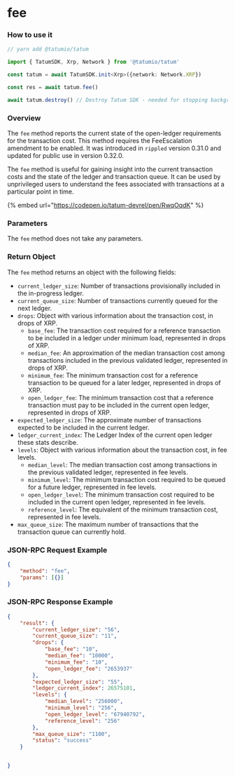 # fee

### How to use it

```typescript
// yarn add @tatumio/tatum

import { TatumSDK, Xrp, Network } from '@tatumio/tatum'

const tatum = await TatumSDK.init<Xrp>({network: Network.XRP})

const res = await tatum.fee()

await tatum.destroy() // Destroy Tatum SDK - needed for stopping background jobs
```

### Overview

The `fee` method reports the current state of the open-ledger requirements for the transaction cost. This method requires the FeeEscalation amendment to be enabled. It was introduced in `rippled` version 0.31.0 and updated for public use in version 0.32.0.

The `fee` method is useful for gaining insight into the current transaction costs and the state of the ledger and transaction queue. It can be used by unprivileged users to understand the fees associated with transactions at a particular point in time.

{% embed url="https://codepen.io/tatum-devrel/pen/RwqOqdK" %}

### Parameters

The `fee` method does not take any parameters.

### Return Object

The `fee` method returns an object with the following fields:

* `current_ledger_size`: Number of transactions provisionally included in the in-progress ledger.
* `current_queue_size`: Number of transactions currently queued for the next ledger.
* `drops`: Object with various information about the transaction cost, in drops of XRP.
  * `base_fee`: The transaction cost required for a reference transaction to be included in a ledger under minimum load, represented in drops of XRP.
  * `median_fee`: An approximation of the median transaction cost among transactions included in the previous validated ledger, represented in drops of XRP.
  * `minimum_fee`: The minimum transaction cost for a reference transaction to be queued for a later ledger, represented in drops of XRP.
  * `open_ledger_fee`: The minimum transaction cost that a reference transaction must pay to be included in the current open ledger, represented in drops of XRP.
* `expected_ledger_size`: The approximate number of transactions expected to be included in the current ledger.
* `ledger_current_index`: The Ledger Index of the current open ledger these stats describe.
* `levels`: Object with various information about the transaction cost, in fee levels.
  * `median_level`: The median transaction cost among transactions in the previous validated ledger, represented in fee levels.
  * `minimum_level`: The minimum transaction cost required to be queued for a future ledger, represented in fee levels.
  * `open_ledger_level`: The minimum transaction cost required to be included in the current open ledger, represented in fee levels.
  * `reference_level`: The equivalent of the minimum transaction cost, represented in fee levels.
* `max_queue_size`: The maximum number of transactions that the transaction queue can currently hold.

### JSON-RPC Request Example

```json
{
    "method": "fee",
    "params": [{}]
}
```

### JSON-RPC Response Example

```json
{
    "result": {
        "current_ledger_size": "56",
        "current_queue_size": "11",
        "drops": {
            "base_fee": "10",
            "median_fee": "10000",
            "minimum_fee": "10",
            "open_ledger_fee": "2653937"
        },
        "expected_ledger_size": "55",
        "ledger_current_index": 26575101,
        "levels": {
            "median_level": "256000",
            "minimum_level": "256",
            "open_ledger_level": "67940792",
            "reference_level": "256"
        },
        "max_queue_size": "1100",
        "status": "success"
    }


}
```
